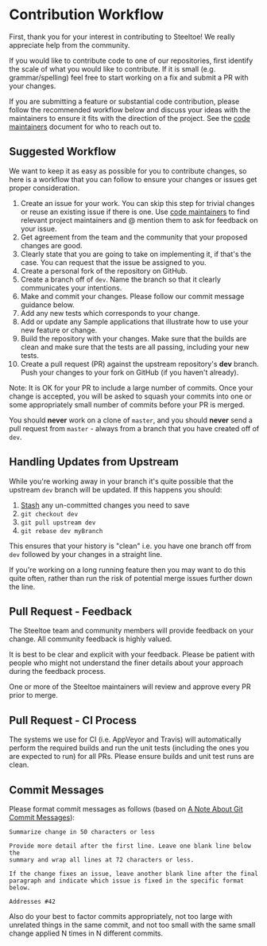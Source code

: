 # Contribution Workflow

First, thank you for your interest in contributing to Steeltoe! We really appreciate help from the community.

If you would like to contribute code to one of our repositories, first identify the scale of what you would like to contribute. If it is small (e.g. grammar/spelling) feel free to start working on a fix and submit a PR with your changes.

If you are submitting a feature or substantial code contribution, please follow the recommended workflow below and discuss your ideas with the maintainers to ensure it fits with the direction of the project. See the [code maintainers](https://github.com/SteeltoeOSS/Home/tree/master/project-docs/code-maintainers.md) document for who to reach out to.

## Suggested Workflow

We want to keep it as easy as possible for you to contribute changes, so here is a workflow that you can follow to ensure your changes or issues get proper consideration.

1. Create an issue for your work. You can skip this step for trivial changes or reuse an existing issue if there is one. Use [code maintainers](https://github.com/SteeltoeOSS/Home/tree/master/project-docs/code-maintainers.md) to find relevant project maintainers and @ mention them to ask for feedback on your issue.
1. Get agreement from the team and the community that your proposed changes are good.
1. Clearly state that you are going to take on implementing it, if that's the case. You can request that the issue be assigned to you.
1. Create a personal fork of the repository on GitHub.
1. Create a branch off of `dev`. Name the branch so that it clearly communicates your intentions.
1. Make and commit your changes. Please follow our commit message guidance below.
1. Add any new tests which corresponds to your change.
1. Add or update any Sample applications that illustrate how to use your new feature or change.
1. Build the repository with your changes. Make sure that the builds are clean and make sure that the tests are all passing, including your new tests.
1. Create a pull request (PR) against the upstream repository's **dev** branch. Push your changes to your fork on GitHub (if you haven't already).

Note: It is OK for your PR to include a large number of commits. Once your change is accepted, you will be asked to squash your commits into one or some appropriately small number of commits before your PR is merged.

You should **never** work on a clone of `master`, and you should **never** send a pull request from `master` - always from a branch that you have created off of `dev`.

## Handling Updates from Upstream

While you're working away in your branch it's quite possible that the upstream `dev` branch will be updated. If this happens you should:

1. [Stash](http://git-scm.com/book/en/v2/Git-Tools-Stashing-and-Cleaning) any un-committed changes you need to save
1. `git checkout dev`
1. `git pull upstream dev`
1. `git rebase dev myBranch`

This ensures that your history is "clean" i.e. you have one branch off from `dev` followed by your changes in a straight line.

If you're working on a long running feature then you may want to do this quite often, rather than run the risk of potential merge issues further down the line.

## Pull Request - Feedback

The Steeltoe team and community members will provide feedback on your change. All community feedback is highly valued.

It is best to be clear and explicit with your feedback. Please be patient with people who might not understand the finer details about your approach during the feedback process.

One or more of the Steeltoe maintainers will review and approve every PR prior to merge.

## Pull Request - CI Process

The systems we use for CI (i.e. AppVeyor and Travis) will automatically perform the required builds and run the unit tests (including the ones you are expected to run) for all PRs. Please ensure builds and unit test runs are clean.

## Commit Messages

Please format commit messages as follows (based on [A Note About Git Commit Messages](http://tbaggery.com/2008/04/19/a-note-about-git-commit-messages.html)):

```text
Summarize change in 50 characters or less

Provide more detail after the first line. Leave one blank line below the
summary and wrap all lines at 72 characters or less.

If the change fixes an issue, leave another blank line after the final
paragraph and indicate which issue is fixed in the specific format
below.

Addresses #42
```

Also do your best to factor commits appropriately, not too large with unrelated things in the same commit, and not too small with the same small change applied N times in N different commits.
